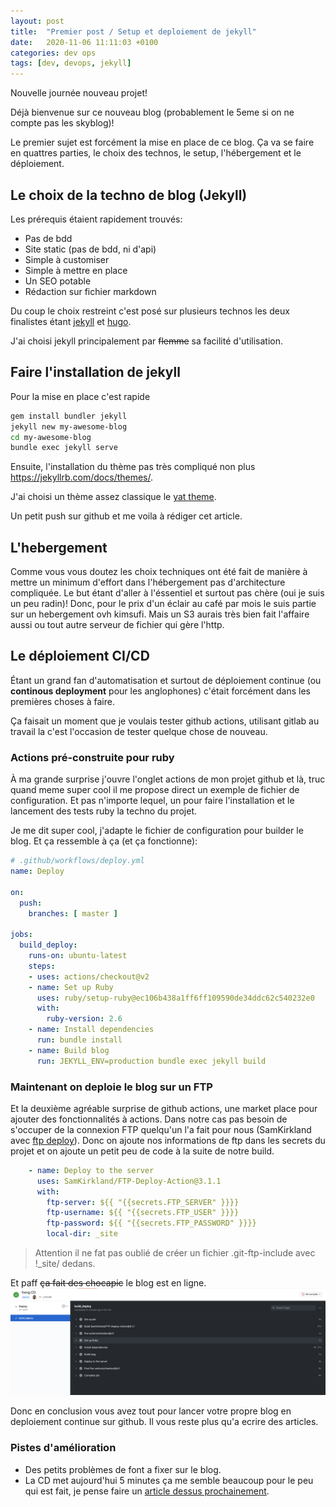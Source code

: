 ```yaml
---
layout: post
title:  "Premier post / Setup et deploiement de jekyll"
date:   2020-11-06 11:11:03 +0100
categories: dev ops
tags: [dev, devops, jekyll]
---
```

Nouvelle journée nouveau projet!

Déjà bienvenue sur ce nouveau blog (probablement le 5eme si on ne compte pas les skyblog)!

Le premier sujet est forcément la mise en place de ce blog. Ça va se faire en quattres parties, le choix des technos, le setup, l'hébergement et le déploiement.

## Le choix de la techno de blog (Jekyll)  

Les prérequis étaient rapidement trouvés:  

* Pas de bdd
* Site static (pas de bdd, ni d'api)
* Simple à customiser
* Simple à mettre en place 
* Un SEO potable
* Rédaction sur fichier markdown

Du coup le choix restreint c'est posé sur plusieurs technos les deux finalistes étant [jekyll](https://jekyllrb.com/) et [hugo](https://gohugo.io/).

J'ai choisi jekyll principalement par ~~flemme~~ sa facilité d'utilisation.

## Faire l'installation de jekyll

Pour la mise en place c'est rapide 
```bash
gem install bundler jekyll
jekyll new my-awesome-blog
cd my-awesome-blog
bundle exec jekyll serve
```

Ensuite, l'installation du thème pas très compliqué non plus https://jekyllrb.com/docs/themes/.

J'ai choisi un thème assez classique le [yat theme](https://github.com/jeffreytse/jekyll-theme-yat).

Un petit push sur github et me voila à rédiger cet article.

## L'hebergement

Comme vous vous doutez les choix techniques ont été fait de manière à mettre un minimum d'effort dans l'hébergement pas d'architecture compliquée. Le but étant d'aller à l'éssentiel et surtout pas chère (oui je suis un peu radin)! Donc, pour le prix d'un éclair au café par mois le suis partie sur un hebergement ovh kimsufi. Mais un S3 aurais très bien fait l'affaire aussi ou tout autre serveur de fichier qui gère l'http.

## Le déploiement CI/CD
Étant un grand fan d'automatisation et surtout de déploiement continue (ou __continous deployment__ pour les anglophones) c'était forcément dans les premières choses à faire.

Ça faisait un moment que je voulais tester github actions, utilisant gitlab au travail la c'est l'occasion de tester quelque chose de nouveau.

### Actions pré-construite pour ruby
À ma grande surprise j'ouvre l'onglet actions de mon projet github et là, truc quand meme super cool il me propose direct un exemple de fichier de configuration. Et pas n'importe lequel, un pour faire l'installation et le lancement des tests ruby la techno du projet.

Je me dit super cool, j'adapte le fichier de configuration pour builder le blog. Et ça ressemble à ça (et ça fonctionne):

```yaml
# .github/workflows/deploy.yml
name: Deploy

on:
  push:
    branches: [ master ]

jobs:
  build_deploy:
    runs-on: ubuntu-latest
    steps:
    - uses: actions/checkout@v2
    - name: Set up Ruby
      uses: ruby/setup-ruby@ec106b438a1ff6ff109590de34ddc62c540232e0
      with:
        ruby-version: 2.6
    - name: Install dependencies
      run: bundle install
    - name: Build blog
      run: JEKYLL_ENV=production bundle exec jekyll build
```

### Maintenant on deploie le blog sur un FTP

Et la deuxième agréable surprise de github actions, une market place pour ajouter des fonctionnalités à actions. Dans notre cas pas besoin de s'occuper de la connexion FTP quelqu'un l'a fait pour nous (SamKirkland avec [ftp deploy](https://github.com/marketplace/actions/ftp-deploy)).
Donc on ajoute nos informations de ftp dans les secrets du projet et on ajoute un petit peu de code à la suite de notre build.

```yaml
    - name: Deploy to the server
      uses: SamKirkland/FTP-Deploy-Action@3.1.1
      with:
        ftp-server: ${{ "{{secrets.FTP_SERVER" }}}}
        ftp-username: ${{ "{{secrets.FTP_USER" }}}}
        ftp-password: ${{ "{{secrets.FTP_PASSWORD" }}}}
        local-dir: _site
```

> Attention il ne fat pas oublié de créer un fichier .git-ftp-include avec !_site/ dedans.

Et paff ~~ça fait des chocapic~~ le blog est en ligne.  
![Screenshot github actions](/assets/img/github_actions.png)


Donc en conclusion vous avez tout pour lancer votre propre blog en deploiement continue sur github. Il vous reste plus qu'a ecrire des articles.

### Pistes d'amélioration 
* Des petits problèmes de font a fixer sur le blog.
* La CD met aujourd'hui 5 minutes ça me semble beaucoup pour le peu qui est fait, je pense faire un [article dessus prochainement](https://lzientek.fr/ops/2020/11/09/improve-actions-speed.html).